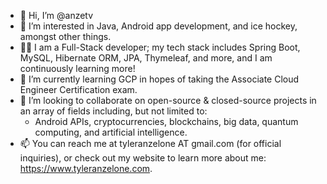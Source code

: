 - 👋 Hi, I’m @anzetv
- 👀 I’m interested in Java, Android app development, and ice hockey, amongst other things.
- 🧑‍💻 I am a Full-Stack developer; my tech stack includes Spring Boot, MySQL, Hibernate ORM, JPA, Thymeleaf, and more, and I am continuously learning more! 
- 🌱 I’m currently learning GCP in hopes of taking the Associate Cloud Engineer Certification exam.  
- 💞️ I’m looking to collaborate on open-source & closed-source projects in an array of fields including, but not limited to: 
	- Android APIs, cryptocurrencies, blockchains, big data, quantum computing, and artificial intelligence.
- 📫 You can reach me at tyleranzelone AT gmail.com (for official inquiries), or check out my website to learn more about me: https://www.tyleranzelone.com.
